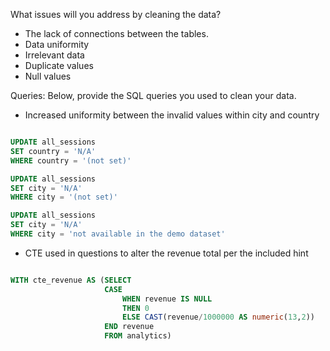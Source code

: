 What issues will you address by cleaning the data?

- The lack of connections between the tables.
- Data uniformity
- Irrelevant data
- Duplicate values
- Null values



Queries:
Below, provide the SQL queries you used to clean your data.
- Increased uniformity between the invalid values within city and country
```SQL

UPDATE all_sessions
SET country = 'N/A'
WHERE country = '(not set)'
```
```SQL
UPDATE all_sessions
SET city = 'N/A'
WHERE city = '(not set)'
```
```SQL
UPDATE all_sessions
SET city = 'N/A'
WHERE city = 'not available in the demo dataset'

```
- CTE used in questions to alter the revenue total per the included hint
```SQL

WITH cte_revenue AS (SELECT
                     CASE
                         WHEN revenue IS NULL
	                     THEN 0
	                     ELSE CAST(revenue/1000000 AS numeric(13,2))
                     END revenue
                     FROM analytics)
```
